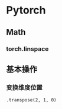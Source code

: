# Pytorch

<script type="text/javascript" async
  src="https://cdn.mathjax.org/mathjax/latest/MathJax.js?config=TeX-MML-AM_CHTML">
</script>

## Math
### torch.linspace

## 基本操作
### 变换维度位置

```  
.transpose(2, 1, 0)  
```  
